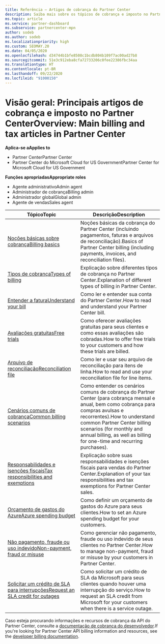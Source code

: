 ```yaml
---
title: Referência – Artigos de cobrança do Partner Center
description: Saiba mais sobre os tópicos de cobrança e imposto no Partner Center. As informações abrangem recursos de cobrança, faturas, cobrança do CSP e impostos.
ms.topic: article
ms.service: partner-dashboard
ms.subservice: partnercenter-mpn
author: sodeb
ms.author: sodeb
ms.localizationpriority: high
ms.custom: SEOMAY.20
ms.date: 04/05/2020
ms.openlocfilehash: d34744b1bfe8508c1bcdb804b109f7ac00ad27b8
ms.sourcegitcommit: 51e3c912eba8cfa72733206c0fee22386fbc34aa
ms.translationtype: HT
ms.contentlocale: pt-BR
ms.lasthandoff: 09/22/2020
ms.locfileid: "91000150"
---
```

# <a name="overview-main-billing-and-tax-articles-in-partner-center"></a><span data-ttu-id="8b3f9-104">Visão geral: Principais artigos de cobrança e imposto no Partner Center</span><span class="sxs-lookup"><span data-stu-id="8b3f9-104">Overview: Main billing and tax articles in Partner Center</span></span>

<span data-ttu-id="8b3f9-105">**Aplica-se a**</span><span class="sxs-lookup"><span data-stu-id="8b3f9-105">**Applies to**</span></span>

- <span data-ttu-id="8b3f9-106">Partner Center</span><span class="sxs-lookup"><span data-stu-id="8b3f9-106">Partner Center</span></span>
- <span data-ttu-id="8b3f9-107">Partner Center do Microsoft Cloud for US Government</span><span class="sxs-lookup"><span data-stu-id="8b3f9-107">Partner Center for Microsoft Cloud for US Government</span></span>

<span data-ttu-id="8b3f9-108">**Funções apropriadas**</span><span class="sxs-lookup"><span data-stu-id="8b3f9-108">**Appropriate roles**</span></span>

- <span data-ttu-id="8b3f9-109">Agente administrativo</span><span class="sxs-lookup"><span data-stu-id="8b3f9-109">Admin agent</span></span>
- <span data-ttu-id="8b3f9-110">Administrador de cobrança</span><span class="sxs-lookup"><span data-stu-id="8b3f9-110">Billing admin</span></span>
- <span data-ttu-id="8b3f9-111">Administrador global</span><span class="sxs-lookup"><span data-stu-id="8b3f9-111">Global admin</span></span>
- <span data-ttu-id="8b3f9-112">Agente de vendas</span><span class="sxs-lookup"><span data-stu-id="8b3f9-112">Sales agent</span></span>

| <span data-ttu-id="8b3f9-113">Tópico</span><span class="sxs-lookup"><span data-stu-id="8b3f9-113">Topic</span></span> | <span data-ttu-id="8b3f9-114">Descrição</span><span class="sxs-lookup"><span data-stu-id="8b3f9-114">Description</span></span> |
| ----- | ----------- |
| [<span data-ttu-id="8b3f9-115">Noções básicas sobre cobrança</span><span class="sxs-lookup"><span data-stu-id="8b3f9-115">Billing basics</span></span>](billing-basics.md) | <span data-ttu-id="8b3f9-116">Noções básicas da cobrança do Partner Center (incluindo pagamentos, faturas e arquivos de reconciliação).</span><span class="sxs-lookup"><span data-stu-id="8b3f9-116">Basics of Partner Center billing (including payments, invoices, and reconciliation files).</span></span> |
| [<span data-ttu-id="8b3f9-117">Tipos de cobrança</span><span class="sxs-lookup"><span data-stu-id="8b3f9-117">Types of billing</span></span>](billing-different-types.md) | <span data-ttu-id="8b3f9-118">Explicação sobre diferentes tipos de cobrança no Partner Center.</span><span class="sxs-lookup"><span data-stu-id="8b3f9-118">Explanation of different types of billing in Partner Center.</span></span> |
| [<span data-ttu-id="8b3f9-119">Entender a fatura</span><span class="sxs-lookup"><span data-stu-id="8b3f9-119">Understand your bill</span></span>](read-your-bill.md) | <span data-ttu-id="8b3f9-120">Como ler e entender sua conta do Partner Center.</span><span class="sxs-lookup"><span data-stu-id="8b3f9-120">How to read and understand your Partner Center bill.</span></span> |
| [<span data-ttu-id="8b3f9-121">Avaliações gratuitas</span><span class="sxs-lookup"><span data-stu-id="8b3f9-121">Free trials</span></span>](offer-your-customers-trials-of-microsoft-products.md) | <span data-ttu-id="8b3f9-122">Como oferecer avaliações gratuitas para seus clientes e como essas avaliações são cobradas.</span><span class="sxs-lookup"><span data-stu-id="8b3f9-122">How to offer free trials to your customers and how these trials are billed.</span></span> |
| [<span data-ttu-id="8b3f9-123">Arquivo de reconciliação</span><span class="sxs-lookup"><span data-stu-id="8b3f9-123">Reconciliation file</span></span>](use-the-reconciliation-files.md) | <span data-ttu-id="8b3f9-124">Como ler e usar seu arquivo de reconciliação para itens de linha.</span><span class="sxs-lookup"><span data-stu-id="8b3f9-124">How to read and use your reconciliation file for line items.</span></span> |
| [<span data-ttu-id="8b3f9-125">Cenários comuns de cobrança</span><span class="sxs-lookup"><span data-stu-id="8b3f9-125">Common billing scenarios</span></span>](common-billing-scenarios.md) | <span data-ttu-id="8b3f9-126">Como entender os cenários comuns de cobrança do Partner Center (para cobrança mensal e anual, bem como cobrança para compras avulsas e recorrentes).</span><span class="sxs-lookup"><span data-stu-id="8b3f9-126">How to understand common Partner Center billing scenarios (for monthly and annual billing, as well as billing for one-time and recurring purchases).</span></span> |
| [<span data-ttu-id="8b3f9-127">Responsabilidades e isenções fiscais</span><span class="sxs-lookup"><span data-stu-id="8b3f9-127">Tax responsibilities and exemptions</span></span>](tax-and-tax-exemptions.md) | <span data-ttu-id="8b3f9-128">Explicação sobre suas responsabilidades e isenções fiscais para vendas do Partner Center.</span><span class="sxs-lookup"><span data-stu-id="8b3f9-128">Explanation of your tax responsibilities and tax exemptions for Partner Center sales.</span></span> |
| [<span data-ttu-id="8b3f9-129">Orçamento de gastos do Azure</span><span class="sxs-lookup"><span data-stu-id="8b3f9-129">Azure spending budget</span></span>](set-an-azure-spending-budget-for-your-customers.md) | <span data-ttu-id="8b3f9-130">Como definir um orçamento de gastos do Azure para seus clientes.</span><span class="sxs-lookup"><span data-stu-id="8b3f9-130">How to set an Azure spending budget for your customers.</span></span> |
| [<span data-ttu-id="8b3f9-131">Não pagamento, fraude ou uso indevido</span><span class="sxs-lookup"><span data-stu-id="8b3f9-131">Non-payment, fraud or misuse</span></span>](non-payment-fraud-misuse.md) | <span data-ttu-id="8b3f9-132">Como gerenciar não pagamento, fraude ou uso indevido de seus clientes no Partner Center.</span><span class="sxs-lookup"><span data-stu-id="8b3f9-132">How to manage non-payment, fraud or misuse by your customers in Partner Center.</span></span> |
| [<span data-ttu-id="8b3f9-133">Solicitar um crédito de SLA para interrupções</span><span class="sxs-lookup"><span data-stu-id="8b3f9-133">Request an SLA credit for outages</span></span>](request-credit.md) | <span data-ttu-id="8b3f9-134">Como solicitar um crédito de SLA da Microsoft para seus clientes quando houver uma interrupção do serviço.</span><span class="sxs-lookup"><span data-stu-id="8b3f9-134">How to request an SLA credit from Microsoft for your customers when there is a service outage.</span></span> |

<span data-ttu-id="8b3f9-135">Caso esteja procurando informações e recursos de cobrança da API do Partner Center, consulte a [documentação de cobrança do desenvolvedor](/partner-center/develop/manage-billing).</span><span class="sxs-lookup"><span data-stu-id="8b3f9-135">If you're looking for Partner Center API billing information and resources, see the [developer billing documentation](/partner-center/develop/manage-billing).</span></span>